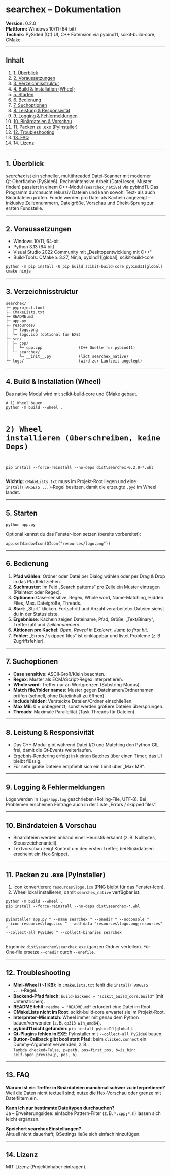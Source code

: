 <!DOCTYPE html>
<html lang="de">
<head>
<meta charset="utf-8">
<title>searchex – Dokumentation</title>
</head>
<body>
<h1>searchex – Dokumentation</h1>

<p><strong>Version:</strong> 0.2.0<br>
<strong>Plattform:</strong> Windows 10/11 (64‑bit)<br>
<strong>Technik:</strong> PySide6 (Qt) UI, C++ Extension via pybind11, scikit‑build‑core, CMake</p>

<hr>

<h2>Inhalt</h2>
<ol>
  <li><a href="#ueberblick">1. Überblick</a></li>
  <li><a href="#voraussetzungen">2. Voraussetzungen</a></li>
  <li><a href="#verzeichnisstruktur">3. Verzeichnisstruktur</a></li>
  <li><a href="#build-wheel">4. Build &amp; Installation (Wheel)</a></li>
  <li><a href="#starten">5. Starten</a></li>
  <li><a href="#bedienung">6. Bedienung</a></li>
  <li><a href="#optionen">7. Suchoptionen</a></li>
  <li><a href="#leistung">8. Leistung &amp; Responsivität</a></li>
  <li><a href="#logging">9. Logging &amp; Fehlermeldungen</a></li>
  <li><a href="#binary">10. Binärdateien &amp; Vorschau</a></li>
  <li><a href="#exe">11. Packen zu .exe (PyInstaller)</a></li>
  <li><a href="#troubleshooting">12. Troubleshooting</a></li>
  <li><a href="#faq">13. FAQ</a></li>
  <li><a href="#lizenz">14. Lizenz</a></li>
</ol>

<hr>

<h2 id="ueberblick">1. Überblick</h2>
<p><em>searchex</em> ist ein schneller, multithreaded Datei‑Scanner mit moderner Qt‑Oberfläche (PySide6). 
Rechenintensive Arbeit (Datei lesen, Muster finden) passiert in einem C++‑Modul (<code>searchex_native</code>) via pybind11.
Das Programm durchsucht rekursiv Dateien und kann sowohl Text‑ als auch Binärdateien prüfen. Funde werden pro Datei als Kacheln
angezeigt – inklusive Zeilennummern, Dateigröße, Vorschau und Direkt‑Sprung zur ersten Fundstelle.</p>

<hr>

<h2 id="voraussetzungen">2. Voraussetzungen</h2>
<ul>
  <li>Windows 10/11, 64‑bit</li>
  <li>Python 3.13 (64‑bit)</li>
  <li>Visual Studio 2022 Community mit &bdquo;Desktopentwicklung mit C++&ldquo;</li>
  <li>Build‑Tools: CMake &ge; 3.27, Ninja, pybind11[global], scikit‑build‑core</li>
</ul>

<pre><code>python -m pip install -U pip build scikit-build-core pybind11[global] cmake ninja
</code></pre>

<hr>

<h2 id="verzeichnisstruktur">3. Verzeichnisstruktur</h2>
<pre><code>searchex/
├─ pyproject.toml
├─ CMakeLists.txt
├─ README.md
├─ app.py
├─ resources/
│  ├─ logo.png
│  └─ logo.ico (optional für EXE)
├─ src/
│  ├─ cpp/
│  │  └─ cpp.cpp                (C++ Quelle für pybind11)
│  └─ searchex/
│     └─ __init__.py            (lädt searchex_native)
└─ logs/                        (wird zur Laufzeit angelegt)
</code></pre>

<hr>

<h2 id="build-wheel">4. Build &amp; Installation (Wheel)</h2>
<p>Das native Modul wird mit scikit‑build‑core und CMake gebaut.</p>
<pre><code># 1) Wheel bauen
python -m build --wheel .

# 2) Wheel installieren (überschreiben, keine Deps)
pip install --force-reinstall --no-deps dist\searchex-0.2.0-*.whl
</code></pre>

<p><strong>Wichtig:</strong> <code>CMakeLists.txt</code> muss im Projekt‑Root liegen und eine <code>install(TARGETS ...)</code>‑Regel besitzen,
damit die erzeugte <code>.pyd</code> im Wheel landet.</p>

<hr>

<h2 id="starten">5. Starten</h2>
<pre><code>python app.py
</code></pre>
<p>Optional kannst du das Fenster‑Icon setzen (bereits vorbereitet):</p>
<pre><code>app.setWindowIcon(QIcon("resources/logo.png"))
</code></pre>

<hr>

<h2 id="bedienung">6. Bedienung</h2>
<ol>
  <li><strong>Pfad wählen</strong>: Ordner oder Datei per Dialog wählen oder per Drag &amp; Drop in das Pfadfeld ziehen.</li>
  <li><strong>Suchmuster</strong>: Im Feld &bdquo;Search patterns&ldquo; pro Zeile ein Muster eintragen (Plaintext oder Regex).</li>
  <li><strong>Optionen</strong>: Case‑sensitive, Regex, Whole word, Name‑Matching, Hidden Files, Max. Dateigröße, Threads.</li>
  <li><strong>Start</strong>: &bdquo;Start&ldquo; klicken. Fortschritt und Anzahl verarbeiteter Dateien siehst du in der Statusleiste.</li>
  <li><strong>Ergebnisse</strong>: Kacheln zeigen Dateiname, Pfad, Größe, &bdquo;Text/Binary&ldquo;, Trefferzahl und <em>Zeilennummern</em>.</li>
  <li><strong>Aktionen pro Kachel</strong>: <em>Open</em>, <em>Reveal in Explorer</em>, <em>Jump to first hit</em>.</li>
  <li><strong>Fehler</strong>: &bdquo;Errors / skipped files&ldquo; ist einklappbar und listet Probleme (z. B. Zugriffsfehler).</li>
</ol>

<hr>

<h2 id="optionen">7. Suchoptionen</h2>
<ul>
  <li><strong>Case sensitive</strong>: ASCII‑Groß/Klein beachten.</li>
  <li><strong>Regex</strong>: Muster als ECMAScript‑Regex interpretieren.</li>
  <li><strong>Whole word</strong>: Treffer nur an Wortgrenzen (Substring‑Modus).</li>
  <li><strong>Match file/folder names</strong>: Muster gegen Dateinamen/Ordnernamen prüfen (schnell, ohne Dateiinhalt zu öffnen).</li>
  <li><strong>Include hidden</strong>: Versteckte Dateien/Ordner einschließen.</li>
  <li><strong>Max MB</strong>: 0 = unbegrenzt; sonst werden größere Dateien übersprungen.</li>
  <li><strong>Threads</strong>: Maximale Parallelität (Task‑Threads für Dateien).</li>
</ul>

<hr>

<h2 id="leistung">8. Leistung &amp; Responsivität</h2>
<ul>
  <li>Das C++‑Modul gibt während Datei‑I/O und Matching den Python‑GIL frei, damit die Qt‑Events weiterlaufen.</li>
  <li>Ergebnis‑Rendering erfolgt in kleinen Batches über einen Timer; das UI bleibt flüssig.</li>
  <li>Für sehr große Dateien empfiehlt sich ein Limit über &bdquo;Max MB&ldquo;.</li>
</ul>

<hr>

<h2 id="logging">9. Logging &amp; Fehlermeldungen</h2>
<p>Logs werden in <code>logs/app.log</code> geschrieben (Rolling‑File, UTF‑8). 
Bei Problemen erscheinen Einträge auch in der Liste &bdquo;Errors / skipped files&ldquo;.</p>

<hr>

<h2 id="binary">10. Binärdateien &amp; Vorschau</h2>
<ul>
  <li>Binärdateien werden anhand einer Heuristik erkannt (z. B. Nullbytes, Steuerzeichenanteil).</li>
  <li>Textvorschau zeigt Kontext um den ersten Treffer; bei Binärdateien erscheint ein Hex‑Snippet.</li>
</ul>

<hr>

<h2 id="exe">11. Packen zu .exe (PyInstaller)</h2>
<ol>
  <li>Icon konvertieren: <code>resources\logo.ico</code> (PNG bleibt für das Fenster‑Icon).</li>
  <li>Wheel lokal installieren, damit <code>searchex_native</code> verfügbar ist.</li>
</ol>
<pre><code>python -m build --wheel .
pip install --force-reinstall --no-deps dist\searchex-*.whl

pyinstaller app.py ^
  --name searchex ^
  --onedir ^
  --noconsole ^
  --icon resources\logo.ico ^
  --add-data "resources\logo.png;resources" ^
  --collect-all PySide6 ^
  --collect-binaries searchex
</code></pre>
<p>Ergebnis: <code>dist\searchex\searchex.exe</code> (ganzen Ordner verteilen). 
Für One‑file ersetze <code>--onedir</code> durch <code>--onefile</code>.</p>

<hr>

<h2 id="troubleshooting">12. Troubleshooting</h2>
<ul>
  <li><strong>Mini‑Wheel (~1&nbsp;KB)</strong>: In <code>CMakeLists.txt</code> fehlt die <code>install(TARGETS ...)</code>‑Regel.</li>
  <li><strong>Backend‑Pfad falsch</strong>: <code>build-backend = "scikit_build_core.build"</code> (mit Unterstrichen).</li>
  <li><strong>README fehlt</strong>: <code>readme = "README.md"</code> erfordert eine Datei im Root.</li>
  <li><strong>CMakeLists nicht im Root</strong>: scikit‑build‑core erwartet sie im Projekt‑Root.</li>
  <li><strong>Interpreter‑Mismatch</strong>: Wheel immer mit genau dem Python bauen/verwenden (z. B. <code>cp313 win_amd64</code>).</li>
  <li><strong>pybind11 nicht gefunden</strong>: <code>pip install pybind11[global]</code>.</li>
  <li><strong>Qt‑Plugins fehlen in EXE</strong>: PyInstaller mit <code>--collect-all PySide6</code> bauen.</li>
  <li><strong>Button‑Callback gibt bool statt Pfad</strong>: beim <code>clicked.connect</code> ein Dummy‑Argument verwenden, z. B.:<br>
  <code>lambda checked=False, p=path, pos=first_pos, b=is_bin: self.open_preview(p, pos, b)</code></li>
</ul>

<hr>

<h2 id="faq">13. FAQ</h2>
<p><strong>Warum ist ein Treffer in Binärdateien manchmal schwer zu interpretieren?</strong><br>
Weil die Daten nicht textuell sind; nutze die Hex‑Vorschau oder grenze mit Dateifiltern ein.</p>

<p><strong>Kann ich nur bestimmte Dateitypen durchsuchen?</strong><br>
Ja – Erweiterungsidee: einfache Pattern‑Filter (z. B. <code>*.cpp;*.h</code>) lassen sich leicht ergänzen.</p>

<p><strong>Speichert searchex Einstellungen?</strong><br>
Aktuell nicht dauerhaft; QSettings ließe sich einfach hinzufügen.</p>

<hr>

<h2 id="lizenz">14. Lizenz</h2>
<p>MIT‑Lizenz (Projektinhaber eintragen).</p>

</body>
</html>
